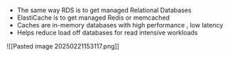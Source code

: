 
- The same way RDS is to get managed Relational Databases
- ElastiCache is to get managed Redis or memcached
- Caches are in-memory databases with high performance , low latency
- Helps reduce load off databases for read intensive workloads



![[Pasted image 20250221153117.png]]


